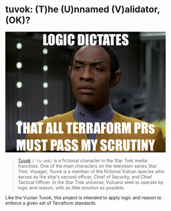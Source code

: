 # tuvok: (T)he (U)nnamed (V)alidator, (OK)?

![Tuvok](docs/tuvok.png)

> *[Tuvok](https://en.wikipedia.org/wiki/Tuvok)* `/ˈtuːvɒk/` is a fictional character in the Star Trek media franchise. One of the main characters on the television series Star Trek: Voyager, Tuvok is a member of the fictional Vulcan species who serves as the ship's second officer, Chief of Security, and Chief Tactical Officer. In the Star Trek universe, Vulcans seek to operate by logic and reason, with as little emotion as possible.

Like the Vuclan Tuvok, this project is intended to apply logic and reason to enforce a given set of Terraform standards.
